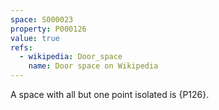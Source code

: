 ```yaml
---
space: S000023
property: P000126
value: true
refs:
  - wikipedia: Door_space
    name: Door space on Wikipedia
---
```


A space with all but one point isolated is {P126}.
